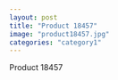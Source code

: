 ```yaml
---
layout: post
title: "Product 18457"
image: "product18457.jpg"
categories: "category1"
---
```

Product 18457

